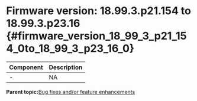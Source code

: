 # Firmware version: 18.99.3.p21.154 to 18.99.3.p23.16 {#firmware_version_18_99_3_p21_154_0to_18_99_3_p23_16_0}

|Component|Description|
|-----------|-------------|
|-|NA|

**Parent topic:**[Bug fixes and/or feature enhancements](../topics/bug_fixes_and_or_feature_enhancements_04.md)

